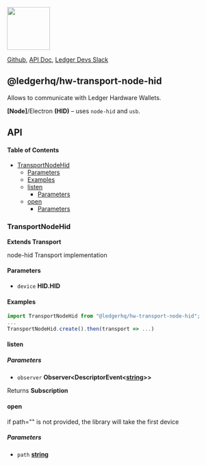 <img src="https://user-images.githubusercontent.com/211411/34776833-6f1ef4da-f618-11e7-8b13-f0697901d6a8.png" height="100" />

[Github](https://github.com/LedgerHQ/ledgerjs/),
[API Doc](http://ledgerhq.github.io/ledgerjs/),
[Ledger Devs Slack](https://ledger-dev.slack.com/)

## @ledgerhq/hw-transport-node-hid

Allows to communicate with Ledger Hardware Wallets.

**[Node]**/Electron **(HID)** – uses `node-hid` and `usb`.

## API

<!-- Generated by documentation.js. Update this documentation by updating the source code. -->

#### Table of Contents

-   [TransportNodeHid](#transportnodehid)
    -   [Parameters](#parameters)
    -   [Examples](#examples)
    -   [listen](#listen)
        -   [Parameters](#parameters-1)
    -   [open](#open)
        -   [Parameters](#parameters-2)

### TransportNodeHid

**Extends Transport**

node-hid Transport implementation

#### Parameters

-   `device` **HID.HID** 

#### Examples

```javascript
import TransportNodeHid from "@ledgerhq/hw-transport-node-hid";
...
TransportNodeHid.create().then(transport => ...)
```

#### listen

##### Parameters

-   `observer` **Observer&lt;DescriptorEvent&lt;[string](https://developer.mozilla.org/docs/Web/JavaScript/Reference/Global_Objects/String)>>** 

Returns **Subscription** 

#### open

if path="" is not provided, the library will take the first device

##### Parameters

-   `path` **[string](https://developer.mozilla.org/docs/Web/JavaScript/Reference/Global_Objects/String)** 
